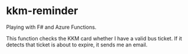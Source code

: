 # kkm-reminder
Playing with F# and Azure Functions.

This function checks the KKM card whether I have a valid bus ticket. If it detects that ticket is about to expire, it sends me an email.

